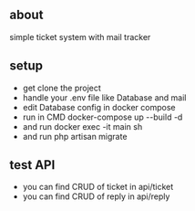 ## about
   simple ticket system with mail tracker

## setup
  * get clone the project
  * handle your .env file like Database and mail
  * edit Database config in docker compose
  * run in CMD docker-compose up --build -d
  * and run docker exec -it main sh
  * and run php artisan migrate

## test API
  * you can find CRUD of ticket in api/ticket   
  * you can find CRUD of reply in api/reply   
